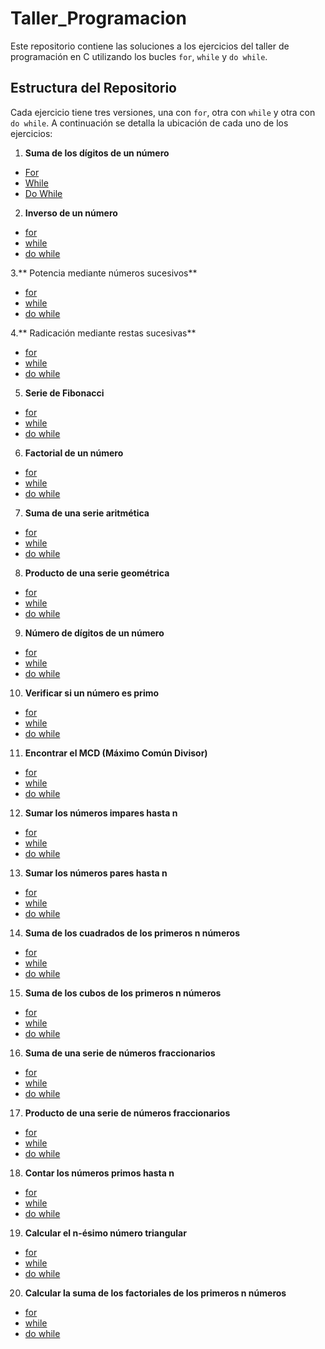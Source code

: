 # Taller_Programacion
Este repositorio contiene las soluciones a los ejercicios del taller de programación en C utilizando los bucles `for`, `while` y `do while`. 
## Estructura del Repositorio 
Cada ejercicio tiene tres versiones, una con `for`, otra con `while` y otra con `do while`. A continuación se detalla la ubicación de cada uno de los ejercicios: 
1. **Suma de los dígitos de un número** 
- [For](Do_While_Sumadenumeros.c)
- [While](While_Sumadenumeros.c)
- [Do While](Do_While_Sumadenumeros.c)
2. **Inverso de un número**
-	[for]()
-	[while]()
-	[do while](DoWhile_Inverso.c)

3.** Potencia mediante números sucesivos**
-	[for]()
-	[while]()
-	[do while](DoWhile_Potenciacion.c)

4.** Radicación mediante restas sucesivas**
-	[for]()
-	[while]()
-	[do while](DoWhile_Radicacion.c)
5. **Serie de Fibonacci**
-	[for]()
-	[while]()
-	[do while]()
6. **Factorial de un número**
-  [for]()
-	[while]()
-	[do while]()
7. **Suma de una serie aritmética**
-	[for]()
-	[while]()
-	[do while]()
8. **Producto de una serie geométrica**
-	[for]()
-	[while]()
-	[do while]()
9. **Número de dígitos de un número**
-	[for]()
-	[while]()
-	[do while]()
10. **Verificar si un número es primo**
-	[for]()
-	[while]()
-	[do while]()
11. **Encontrar el MCD (Máximo Común Divisor)**
-	[for]()
-	[while]()
-	[do while]()
12. **Sumar los números impares hasta n**
-	[for]()
-	[while]()
-	[do while]()
13. **Sumar los números pares hasta n**
-	[for]()
-	[while]()
-	[do while]()
14. **Suma de los cuadrados de los primeros n números**
-	[for]()
-	[while]()
-	[do while]()
15. **Suma de los cubos de los primeros n números**
-	[for]()
-	[while]()
-	[do while]()
16. **Suma de una serie de números fraccionarios**
-	[for]()
-	[while]()
-	[do while]()
17. **Producto de una serie de números fraccionarios**
-	[for]()
-	[while]()
-	[do while]()
18. **Contar los números primos hasta n**
-	[for]()
-	[while]()
-	[do while]()
19. **Calcular el n-ésimo número triangular**
-	[for]()
-	[while]()
-	[do while]()
20. **Calcular la suma de los factoriales de los primeros n números**

-	[for]()
-	[while]()
-	[do while]()

